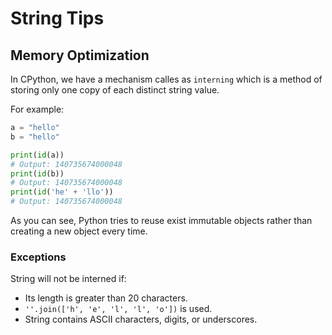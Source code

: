 # String Tips

## Memory Optimization

In CPython, we have a mechanism calles as `interning` which is a method of storing only one copy of each distinct string value.

For example:

```python
a = "hello"
b = "hello"

print(id(a))
# Output: 140735674000048
print(id(b))
# Output: 140735674000048
print(id('he' + 'llo'))
# Output: 140735674000048
```

As you can see, Python tries to reuse exist immutable objects rather than creating a new object every time.

### Exceptions

String will not be interned if:

- Its length is greater than 20 characters.
- `''.join(['h', 'e', 'l', 'l', 'o'])` is used.
- String contains ASCII characters, digits, or underscores.
